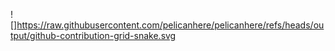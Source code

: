 ![]https://raw.githubusercontent.com/pelicanhere/pelicanhere/refs/heads/output/github-contribution-grid-snake.svg
